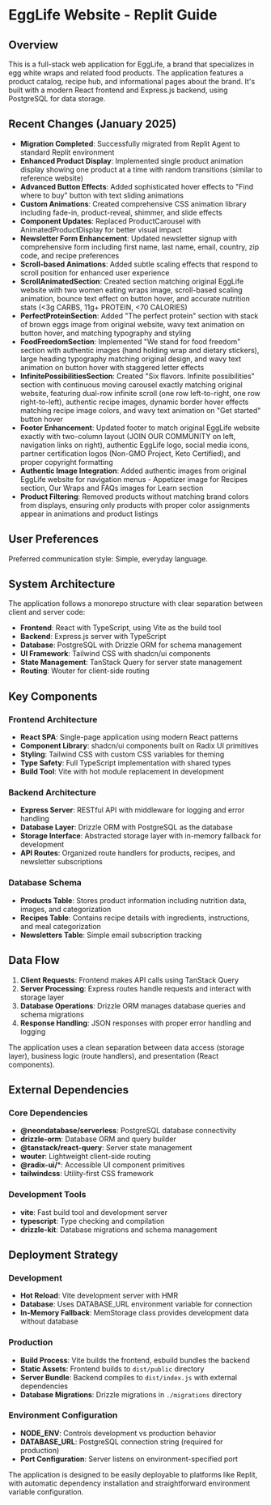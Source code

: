 # EggLife Website - Replit Guide

## Overview

This is a full-stack web application for EggLife, a brand that specializes in egg white wraps and related food products. The application features a product catalog, recipe hub, and informational pages about the brand. It's built with a modern React frontend and Express.js backend, using PostgreSQL for data storage.

## Recent Changes (January 2025)

- **Migration Completed**: Successfully migrated from Replit Agent to standard Replit environment
- **Enhanced Product Display**: Implemented single product animation display showing one product at a time with random transitions (similar to reference website)
- **Advanced Button Effects**: Added sophisticated hover effects to "Find where to buy" button with text sliding animations
- **Custom Animations**: Created comprehensive CSS animation library including fade-in, product-reveal, shimmer, and slide effects
- **Component Updates**: Replaced ProductCarousel with AnimatedProductDisplay for better visual impact
- **Newsletter Form Enhancement**: Updated newsletter signup with comprehensive form including first name, last name, email, country, zip code, and recipe preferences
- **Scroll-based Animations**: Added subtle scaling effects that respond to scroll position for enhanced user experience
- **ScrollAnimatedSection**: Created section matching original EggLife website with two women eating wraps image, scroll-based scaling animation, bounce text effect on button hover, and accurate nutrition stats (<3g CARBS, 11g+ PROTEIN, <70 CALORIES)
- **PerfectProteinSection**: Added "The perfect protein" section with stack of brown eggs image from original website, wavy text animation on button hover, and matching typography and styling
- **FoodFreedomSection**: Implemented "We stand for food freedom" section with authentic images (hand holding wrap and dietary stickers), large heading typography matching original design, and wavy text animation on button hover with staggered letter effects
- **InfinitePossibilitiesSection**: Created "Six flavors. Infinite possibilities" section with continuous moving carousel exactly matching original website, featuring dual-row infinite scroll (one row left-to-right, one row right-to-left), authentic recipe images, dynamic border hover effects matching recipe image colors, and wavy text animation on "Get started" button hover
- **Footer Enhancement**: Updated footer to match original EggLife website exactly with two-column layout (JOIN OUR COMMUNITY on left, navigation links on right), authentic EggLife logo, social media icons, partner certification logos (Non-GMO Project, Keto Certified), and proper copyright formatting
- **Authentic Image Integration**: Added authentic images from original EggLife website for navigation menus - Appetizer image for Recipes section, Our Wraps and FAQs images for Learn section
- **Product Filtering**: Removed products without matching brand colors from displays, ensuring only products with proper color assignments appear in animations and product listings

## User Preferences

Preferred communication style: Simple, everyday language.

## System Architecture

The application follows a monorepo structure with clear separation between client and server code:

- **Frontend**: React with TypeScript, using Vite as the build tool
- **Backend**: Express.js server with TypeScript
- **Database**: PostgreSQL with Drizzle ORM for schema management
- **UI Framework**: Tailwind CSS with shadcn/ui components
- **State Management**: TanStack Query for server state management
- **Routing**: Wouter for client-side routing

## Key Components

### Frontend Architecture
- **React SPA**: Single-page application using modern React patterns
- **Component Library**: shadcn/ui components built on Radix UI primitives
- **Styling**: Tailwind CSS with custom CSS variables for theming
- **Type Safety**: Full TypeScript implementation with shared types
- **Build Tool**: Vite with hot module replacement in development

### Backend Architecture
- **Express Server**: RESTful API with middleware for logging and error handling
- **Database Layer**: Drizzle ORM with PostgreSQL as the database
- **Storage Interface**: Abstracted storage layer with in-memory fallback for development
- **API Routes**: Organized route handlers for products, recipes, and newsletter subscriptions

### Database Schema
- **Products Table**: Stores product information including nutrition data, images, and categorization
- **Recipes Table**: Contains recipe details with ingredients, instructions, and meal categorization
- **Newsletters Table**: Simple email subscription tracking

## Data Flow

1. **Client Requests**: Frontend makes API calls using TanStack Query
2. **Server Processing**: Express routes handle requests and interact with storage layer
3. **Database Operations**: Drizzle ORM manages database queries and schema migrations
4. **Response Handling**: JSON responses with proper error handling and logging

The application uses a clean separation between data access (storage layer), business logic (route handlers), and presentation (React components).

## External Dependencies

### Core Dependencies
- **@neondatabase/serverless**: PostgreSQL database connectivity
- **drizzle-orm**: Database ORM and query builder
- **@tanstack/react-query**: Server state management
- **wouter**: Lightweight client-side routing
- **@radix-ui/***: Accessible UI component primitives
- **tailwindcss**: Utility-first CSS framework

### Development Tools
- **vite**: Fast build tool and development server
- **typescript**: Type checking and compilation
- **drizzle-kit**: Database migrations and schema management

## Deployment Strategy

### Development
- **Hot Reload**: Vite development server with HMR
- **Database**: Uses DATABASE_URL environment variable for connection
- **In-Memory Fallback**: MemStorage class provides development data without database

### Production
- **Build Process**: Vite builds the frontend, esbuild bundles the backend
- **Static Assets**: Frontend builds to `dist/public` directory
- **Server Bundle**: Backend compiles to `dist/index.js` with external dependencies
- **Database Migrations**: Drizzle migrations in `./migrations` directory

### Environment Configuration
- **NODE_ENV**: Controls development vs production behavior
- **DATABASE_URL**: PostgreSQL connection string (required for production)
- **Port Configuration**: Server listens on environment-specified port

The application is designed to be easily deployable to platforms like Replit, with automatic dependency installation and straightforward environment variable configuration.